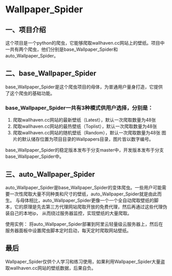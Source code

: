 # Wallpaper_Spider

## 一、项目介绍
这个项目是一个python的爬虫，它能够爬取wallhaven.cc网站上的壁纸。项目中一共有两个爬虫，他们分别是base_Wallpaper_Spider和auto_Wallpaper_Spider。
## 二、base_Wallpaper_Spider
base_Wallpaper_Spider是这个爬虫项目的母体，为普通用户量身打造，它提供了这个爬虫的基础功能。
### base_Wallpaper_Spider一共有3种模式供用户选择，分别是：
 1. 爬取wallhaven.cc网站的最新壁纸（Latest），默认一次爬取数量为48张
 2. 爬取wallhaven.cc网站的最热壁纸（Toplist），默认一次爬取数量为48张
 3. 爬取wallhaven.cc网站的随机壁纸（Random），默认一次爬取数量为48张
图片的默认储存位置为项目目录的Wallpapers目录，图片皆以数字编号。

base_Wallpaper_Spider的稳定版本发布于分支master中，开发版本发布于分支base_Wallpaper_Spider中。
## 三、auto_Wallpaper_Spider
auto_Wallpaper_Spider是base_Wallpaper_Spider的变体爬虫。一些用户可能需要一次性爬取大量不同种类和尺寸的壁纸，auto_Wallpaper_Spider就是由此而生。
与母体相比，auto_Wallpaper_Spider更像一个一个全自动爬取壁纸的脚本，它的原理是先去第三方代理网站爬取开放的免费代理，然后再通过这些代理伪装自己的本地ip，
从而绕过服务器监控，实现壁纸的大量爬取。

使用实例：
将auto_Wallpaper_Spider部署到阿里云轻量级云服务器上，然后在服务器面板中设置爬虫脚本定时启动，每天定时爬取网站壁纸。

## 最后
Wallpaper_Spider仅供个人学习和练习使用，如果利用Wallpaper_Spider大量盗取wallhaven.cc网站的壁纸数据，后果自负。
